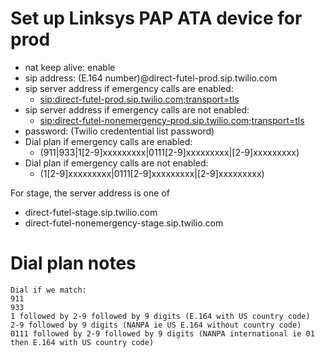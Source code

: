 # Set up Linksys PAP ATA device for prod

- nat keep alive: enable
- sip address: (E.164 number)@direct-futel-prod.sip.twilio.com
- sip server address if emergency calls are enabled:
  - <sip:direct-futel-prod.sip.twilio.com;transport=tls>
- sip server address if emergency calls are not enabled:  
  - <sip:direct-futel-nonemergency-prod.sip.twilio.com;transport=tls>  
- password: (Twilio credentential list password)
- Dial plan if emergency calls are enabled:
  - (911|933|1[2-9]xxxxxxxxx|0111[2-9]xxxxxxxxx|[2-9]xxxxxxxxx)
- Dial plan if emergency calls are not enabled:
  - (1[2-9]xxxxxxxxx|0111[2-9]xxxxxxxxx|[2-9]xxxxxxxxx)

For stage, the server address is one of
  - direct-futel-stage.sip.twilio.com
  - direct-futel-nonemergency-stage.sip.twilio.com

# Dial plan notes

    Dial if we match:
    911
    933
    1 followed by 2-9 followed by 9 digits (E.164 with US country code)
    2-9 followed by 9 digits (NANPA ie US E.164 without country code)
    0111 followed by 2-9 followed by 9 digits (NANPA international ie 01 then E.164 with US country code)
